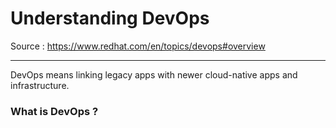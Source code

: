 # Understanding DevOps

Source : https://www.redhat.com/en/topics/devops#overview

---

DevOps means linking legacy apps with newer cloud-native apps and infrastructure.
 ### What is DevOps ?
 
 
